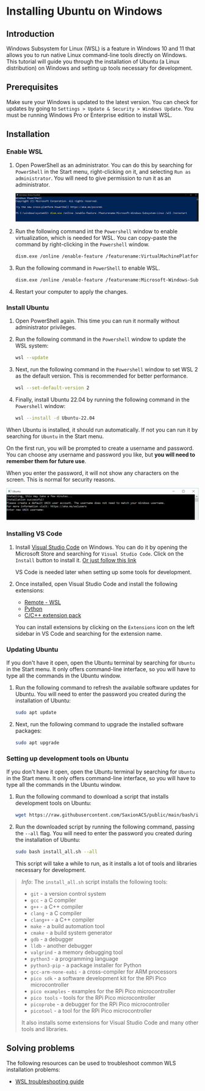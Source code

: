 # Installing Ubuntu on Windows

## Introduction

Windows Subsystem for Linux (WSL) is a feature in Windows 10 and 11 that allows you to run native Linux command-line tools directly on Windows. This tutorial will guide you through the installation of Ubuntu (a Linux distribution) on Windows and setting up tools necessary for development.

## Prerequisites

Make sure your Windows is updated to the latest version. You can check for updates by going to `Settings > Update & Security > Windows Update`. You must be running Windows Pro or Enterprise edition to install WSL.

## Installation

### Enable WSL

1. Open PowerShell as an administrator. You can do this by searching for `PowerShell` in the Start menu, right-clicking on it, and selecting `Run as administrator`. You will need to give permission to run it as an administrator.

    ![PowerShell](wsl_01.PNG)

2. Run the following command int the `Powershell` window to enable virtualization, which is needed for WSL. You can copy-paste the command by right-clicking in the `Powershell` window.

    ```bash
    dism.exe /online /enable-feature /featurename:VirtualMachinePlatform /all /norestart
    ```

3. Run the following command in `PowerShell` to enable WSL.

    ```bash
    dism.exe /online /enable-feature /featurename:Microsoft-Windows-Subsystem-Linux /all /norestart
    ```

4. Restart your computer to apply the changes.

### Install Ubuntu

1. Open PowerShell again. This time you can run it normally without administrator privileges.

2. Run the following command in the `Powershell` window to update the WSL system:

    ```bash
    wsl --update
    ```

3. Next, run the following command in the `Powershell` window to set WSL 2 as the default version. This is recommended for better performance.

    ```bash
    wsl --set-default-version 2
    ```

4. Finally, install Ubuntu 22.04 by running the following command in the `Powershell` window:

    ```bash
    wsl --install -d Ubuntu-22.04
    ```

When Ubuntu is installed, it should run automatically. If not you can run it by searching for `Ubuntu` in the Start menu.

On the first run, you will be prompted to create a username and password. You can choose any username and password you like, but **you will need to remember them for future use**.

When you enter the password, it will not show any characters on the screen. This is normal for security reasons.

![Ubuntu Installation](wsl_02.png)

### Installing VS Code

1. Install [Visual Studio Code](https://code.visualstudio.com/) on Windows. You can do it by opening the Microsoft Store and searching for `Visual Studio Code`. Click on the `Install` button to install it. [Or just follow this link](https://apps.microsoft.com/detail/xp9khm4bk9fz7q)

    VS Code is needed later when setting up some tools for development.

2. Once installed, open Visual Studio Code and install the following extensions:

    - [Remote - WSL](https://marketplace.visualstudio.com/items?itemName=ms-vscode-remote.remote-wsl)
    - [Python](https://marketplace.visualstudio.com/items?itemName=ms-python.python)
    - [C/C++ extension pack](https://marketplace.visualstudio.com/items?itemName=ms-vscode.cpptools-extension-pack)

    You can install extensions by clicking on the `Extensions` icon on the left sidebar in VS Code and searching for the extension name.

### Updating Ubuntu

If you don't have it open, open the Ubuntu terminal by searching for `Ubuntu` in the Start menu. It only offers command-line interface, so you will have to type all the commands in the Ubuntu window.

1. Run the following command to refresh the available software updates for Ubuntu. You will need to enter the password you created during the installation of Ubuntu:

    ```bash
    sudo apt update
    ```

2. Next, run the following command to upgrade the installed software packages:

    ```bash
    sudo apt upgrade
    ```

### Setting up development tools on Ubuntu

If you don't have it open, open the Ubuntu terminal by searching for `Ubuntu` in the Start menu. It only offers command-line interface, so you will have to type all the commands in the Ubuntu window.


1. Run the following command to download a script that installs development tools on Ubuntu:

    ```bash
    wget https://raw.githubusercontent.com/SaxionACS/public/main/bash/install_all.sh 
    ```

2. Run the downloaded script by running the following command, passing the `--all` flag. You will need to enter the password you created during the installation of Ubuntu:

    ```bash
    sudo bash install_all.sh --all
    ```

    This script will take a while to run, as it installs a lot of tools and libraries necessary for development.

> *Info*: The `install_all.sh` script installs the following tools:
> - `git` - a version control system
> - `gcc` - a C compiler
> - `g++` - a C++ compiler
> - `clang` - a C compiler
> - `clang++` - a C++ compiler
> - `make` - a build automation tool
> - `cmake` - a build system generator
> - `gdb` - a debugger
> - `lldb` - another debugger
> - `valgrind` - a memory debugging tool
> - `python3` - a programming language
> - `python3-pip` - a package installer for Python
> - `gcc-arm-none-eabi` - a cross-compiler for ARM processors
> - `pico sdk` - a software development kit for the RPi Pico microcontroller
> - `pico examples` - examples for the RPi Pico microcontroller
> - `pico tools` - tools for the RPi Pico microcontroller
> - `picoprobe` - a debugger for the RPi Pico microcontroller
> - `picotool` - a tool for the RPi Pico microcontroller
>
> It also installs some extensions for Visual Studio Code and many other tools and libraries.


## Solving problems

The following resources can be used to troubleshoot common WLS installation problems:

- [WSL troubleshooting guide](https://docs.microsoft.com/en-us/windows/wsl/troubleshooting)
